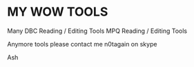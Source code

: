 MY WOW TOOLS
=====
Many DBC Reading / Editing Tools
MPQ Reading / Editing Tools



Anymore tools please contact me
n0tagain on skype




Ash
